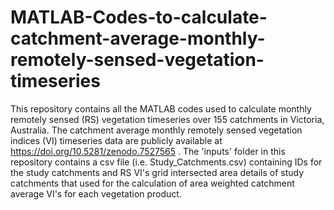 # MATLAB-Codes-to-calculate-catchment-average-monthly-remotely-sensed-vegetation-timeseries
This repository contains all the MATLAB codes used to calculate monthly remotely sensed (RS) vegetation timeseries over 155 catchments in Victoria, Australia. The catchment average monthly remotely sensed vegetation indices (VI) timeseries data are publicly available at https://doi.org/10.5281/zenodo.7527565 .
The 'inputs' folder in this repository contains a csv file (i.e. Study_Catchments.csv) containing IDs for the study catchments and RS VI's grid intersected area details of study catchments that used for the calculation of area weighted catchment average VI's for each vegetation product. 

